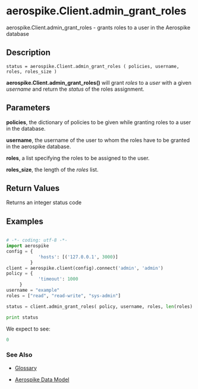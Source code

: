 
# aerospike.Client.admin_grant_roles

aerospike.Client.admin_grant_roles - grants roles to a user in the Aerospike database

## Description

```
status = aerospike.Client.admin_grant_roles ( policies, username, roles, roles_size )

```

**aerospike.Client.admin_grant_roles()** will grant *roles* to a *user* with a given *username* and return the *status* of the roles assignment.   

## Parameters

**policies**, the dictionary of policies to be given while granting roles to a user in the database.   

**username**, the username of the user to whom the roles have to be granted in the aerospike database.

**roles**, a list specifying the roles to be assigned to the user.

**roles_size**, the length of the *roles* list.

## Return Values
Returns an integer status code

## Examples

```python

# -*- coding: utf-8 -*-
import aerospike
config = {
            'hosts': [('127.0.0.1', 3000)]
         }
client = aerospike.client(config).connect('admin', 'admin')
policy = {
            'timeout': 1000
	 }
username = "example"
roles = ["read", "read-write", "sys-admin"]

status = client.admin_grant_roles( policy, username, roles, len(roles) )

print status

```

We expect to see:

```python
0
```



### See Also



- [Glossary](http://www.aerospike.com/docs/guide/glossary.html)

- [Aerospike Data Model](http://www.aerospike.com/docs/architecture/data-model.html)
